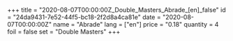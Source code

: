 +++
title = "2020-08-07T00:00:00Z_Double_Masters_Abrade_[en]_false"
id = "24da9431-7e52-44f5-bc18-2f2d8a4ca81e"
date = "2020-08-07T00:00:00Z"
name = "Abrade"
lang = ["en"]
price = "0.18"
quantity = 4
foil = false
set = "Double Masters"
+++
